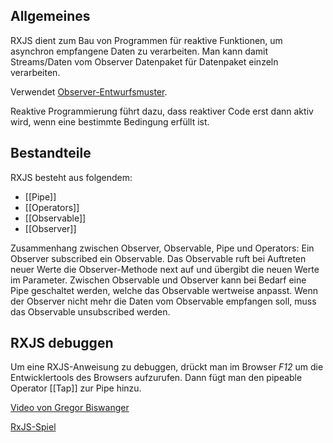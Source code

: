 ## Allgemeines
RXJS dient zum Bau von Programmen für reaktive Funktionen, um asynchron empfangene Daten zu verarbeiten. Man kann damit Streams/Daten vom Observer Datenpaket für Datenpaket einzeln verarbeiten.

Verwendet [Observer-Entwurfsmuster](https://de.wikipedia.org/wiki/Beobachter_(Entwurfsmuster)).

Reaktive Programmierung führt dazu, dass reaktiver Code erst dann aktiv wird, wenn eine bestimmte Bedingung erfüllt ist.

## Bestandteile
RXJS besteht aus folgendem:
- [[Pipe]]
- [[Operators]]
- [[Observable]]
- [[Observer]]


Zusammenhang zwischen Observer, Observable, Pipe und Operators:
Ein Observer subscribed ein Observable. Das Observable ruft bei Auftreten neuer Werte die Observer-Methode next auf und übergibt die neuen Werte im Parameter. Zwischen Observable und Observer kann bei Bedarf eine Pipe geschaltet werden, welche das Observable wertweise anpasst. Wenn der Observer nicht mehr die Daten vom Observable empfangen soll, muss das Observable unsubscribed werden.
## RXJS debuggen
Um eine RXJS-Anweisung zu debuggen, drückt man im Browser *F12* um die Entwicklertools des Browsers aufzurufen. Dann fügt man den pipeable Operator [[Tap]] zur Pipe hinzu.



[Video von Gregor Biswanger](https://www.youtube.com/watch?v=jehhUUL88GM)

[RxJS-Spiel](www.rxjs-fruits.com.md)


